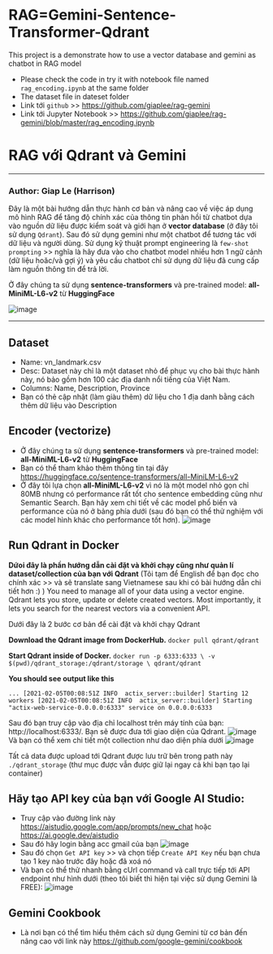 # RAG=Gemini-Sentence-Transformer-Qdrant
This project is a demonstrate how to use a vector database and gemini as chatbot in RAG model
* Please check the code in try it with notebook file named `rag_encoding.ipynb` at the same folder
* The dataset file in dateset folder
* Link tới `github` >> https://github.com/giaplee/rag-gemini
* Link tới Jupyter Notebook >> https://github.com/giaplee/rag-gemini/blob/master/rag_encoding.ipynb


# RAG với Qdrant và Gemini
---------------------------
### Author: __Giap Le (Harrison)__
Đây là một bài hướng dẫn thực hành cơ bản và nâng cao về việc áp dụng mô hình RAG để tăng độ chính xác của thông tin phàn hồi từ chatbot dựa vào nguồn dữ liệu được kiểm soát và giới hạn ở __vector database__ (ở đây tôi sử dụng `Qdrant`).
Sau đó sử dụng gemini như một chatbot để tương tác với dữ liệu và người dùng.
Sử dụng kỹ thuật prompt engineering là `few-shot prompting` >> nghĩa là hãy đưa vào cho chatbot model nhiều hơn 1 ngữ cảnh (dữ liệu hoăc/và gợi ý)
và yêu cầu chatbot chỉ sử dụng dữ liệu đã cung cấp làm nguồn thông tin để trả lời.

Ở đây chúng ta sử dụng **sentence-transformers** và pre-trained model: **all-MiniML-L6-v2** từ __HuggingFace__

![image](https://github.com/giaplee/rag-gemini/assets/4475732/91f034d7-3155-4ded-845c-946818d69f79)

---------------------------
## Dataset
* Name: vn_landmark.csv
* Desc: Dataset này chỉ là một dataset nhỏ để phục vụ cho bài thực hành này, nó bảo gồm hơn 100 các địa danh nổi tiếng của Việt Nam.
* Columns: Name, Description, Province
* Bạn có thẻ cập nhật (làm giàu thêm) dữ liệu cho 1 địa danh bằng cách thêm dữ liệu vào Description

## Encoder (vectorize)
* Ở đây chúng ta sử dụng **sentence-transformers** và pre-trained model: **all-MiniML-L6-v2** từ __HuggingFace__
* Bạn có thể tham khảo thêm thông tin tại đây https://huggingface.co/sentence-transformers/all-MiniLM-L6-v2
* Ở đây tôi lựa chọn **all-MiniML-L6-v2** vì nó là một model nhỏ gọn chỉ 80MB nhưng có performance rất tốt cho sentence embedding
  cũng như Semantic Search. Bạn hãy xem chi tiết về các model phổ biến và performance của nó ở bảng phía dưới (sau đó bạn có thể thử nghiệm
  với các model hình khác cho performance tốt hơn).
![image](https://github.com/giaplee/rag-gemini/assets/4475732/8d13247a-01ff-44fb-b1c3-adb58e8530c4)

## Run Qdrant in Docker
**Dứoi đây là phần hướng dẫn cài đặt và khởi chạy cũng như quản lí dataset/collection của bạn với Qdrant**
(Tôi tạm để English để bạn đọc cho chính xác >> và sẽ translate sang Vietnamese sau khi có bài hướng dẫn chi tiết hơn :) )
You need to manage all of your data using a vector engine. Qdrant lets you store, update or delete created vectors. Most importantly, it lets you search for the nearest vectors via a convenient API.

Dưới đây là 2 bước cơ bản để cài đặt và khởi chạy Qdrant

__Download the Qdrant image from DockerHub.__
``docker pull qdrant/qdrant``

__Start Qdrant inside of Docker.__
``docker run -p 6333:6333 \
    -v $(pwd)/qdrant_storage:/qdrant/storage \
    qdrant/qdrant``

__You should see output like this__

`...
[2021-02-05T00:08:51Z INFO  actix_server::builder] Starting 12 workers
[2021-02-05T00:08:51Z INFO  actix_server::builder] Starting "actix-web-service-0.0.0.0:6333" service on 0.0.0.0:6333`

Sau đó bạn truy cập vào địa chỉ localhost trên máy tính của bạn: http://localhost:6333/. Bạn sẽ được đưa tới giao diện của Qdrant.
![image](https://github.com/giaplee/rag-gemini/assets/4475732/4690adc4-c6aa-45d3-ac59-209e8b441d71)
Và bạn có thể xem chi tiết một collection như dao diện phía dưới
![image](https://github.com/giaplee/rag-gemini/assets/4475732/ffec60bf-2966-4782-9465-3cce4f547dfb)

Tất cả data được upload tới Qdrant được lưu trữ bên trong path này `./qdrant_storage` (thư mục được vẫn được giữ lại ngay cả khi bạn tạo lại container)

## Hãy tạo API key của bạn với Google AI Studio:
* Truy cập vào đường link này https://aistudio.google.com/app/prompts/new_chat hoặc https://ai.google.dev/aistudio
* Sau đó hãy login bằng acc gmail của bạn
 ![image](https://github.com/giaplee/rag-gemini/assets/4475732/9fc6f761-e0a3-48c4-a0e5-2d845dfe6b28)
* Sau đó chọn `Get API key` >> và chọn tiếp `Create API Key` nếu bạn chưa tạo 1 key nào trước đây hoặc đã xoá nó
* Và bạn có thể thử nhanh bằng cUrl command và call trực tiếp tới API endpoint như hình dưới (theo tôi biết thì hiện tại việc sử dụng Gemini là FREE):
  ![image](https://github.com/giaplee/rag-gemini/assets/4475732/238a764a-80b4-4287-a26a-20927168f6d2)

## Gemini Cookbook
* Là nơi bạn có thể tìm hiểu thêm cách sử dụng Gemini từ cơ bản đến nâng cao với link này
  https://github.com/google-gemini/cookbook
  
